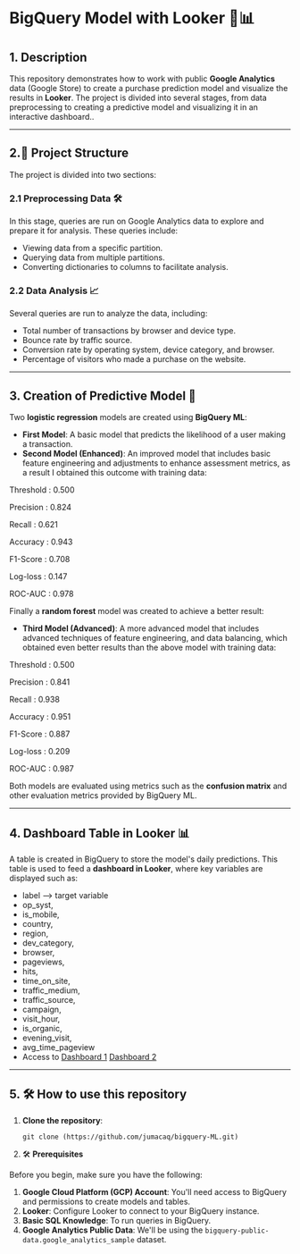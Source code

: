 # BigQuery Model with Looker 🛒📊

## 1. Description

This repository demonstrates how to work with public **Google Analytics** data (Google Store) to create a purchase prediction model and visualize the results in **Looker**. The project is divided into several stages, from data preprocessing to creating a predictive model and visualizing it in an interactive dashboard..

---

## 2.🚀 Project Structure

The project is divided into two sections:

### 2.1 **Preprocessing Data** 🛠️
In this stage, queries are run on Google Analytics data to explore and prepare it for analysis. These queries include:
- Viewing data from a specific partition.
- Querying data from multiple partitions.
- Converting dictionaries to columns to facilitate analysis.

### 2.2 **Data Analysis** 📈
Several queries are run to analyze the data, including:
- Total number of transactions by browser and device type.
- Bounce rate by traffic source.
- Conversion rate by operating system, device category, and browser.
- Percentage of visitors who made a purchase on the website.

---

## 3. **Creation of Predictive Model** 🤖

Two **logistic regression** models are created using **BigQuery ML**:
- **First Model**: A basic model that predicts the likelihood of a user making a transaction.
- **Second Model (Enhanced)**: An improved model that includes basic feature engineering and adjustments to enhance assessment metrics, as a result I obtained this outcome with training data:
  
Threshold : 0.500

Precision : 0.824

Recall    : 0.621

Accuracy  : 0.943

F1-Score  : 0.708

Log-loss  : 0.147

ROC-AUC   : 0.978

Finally a **random forest** model was created to achieve a better result:
- **Third Model (Advanced)**: A more advanced model that includes advanced techniques of feature engineering, and data balancing, which obtained even better results than the above model with training data:
  
Threshold : 0.500

Precision : 0.841

Recall    : 0.938

Accuracy  : 0.951

F1-Score  : 0.887

Log-loss  : 0.209

ROC-AUC   : 0.987

Both models are evaluated using metrics such as the **confusion matrix** and other evaluation metrics provided by BigQuery ML.

---

## 4. **Dashboard Table in Looker** 📊
A table is created in BigQuery to store the model's daily predictions. This table is used to feed a **dashboard in Looker**, where key variables are displayed such as:
- label --> target variable
- op_syst,
- is_mobile,
- country,
- region,
- dev_category,
- browser,
- pageviews,
- hits,
- time_on_site,
- traffic_medium,
- traffic_source,
- campaign,
- visit_hour,
- is_organic,
- evening_visit,
- avg_time_pageview
- Access to [Dashboard 1](https://lookerstudio.google.com/reporting/cf58aef6-4ac7-4e92-a95b-535a2d26214d)
            [Dashboard 2](https://lookerstudio.google.com/reporting/de8628c4-8b9f-4291-a5c4-40924ae21044)


---

## 5. 🛠️ How to use this repository

1. **Clone the repository**:
   ```]bash
   git clone (https://github.com/jumacaq/bigquery-ML.git)

2. 🛠️ **Prerequisites**

Before you begin, make sure you have the following:

1. **Google Cloud Platform (GCP) Account**: You'll need access to BigQuery and permissions to create models and tables.
2. **Looker**: Configure Looker to connect to your BigQuery instance.
3. **Basic SQL Knowledge**: To run queries in BigQuery.
4. **Google Analytics Public Data**: We'll be using the `bigquery-public-data.google_analytics_sample` dataset.
